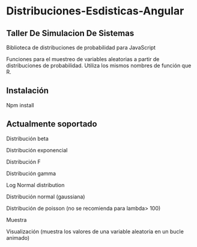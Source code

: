 # Distribuciones-Esdisticas-Angular

Taller De Simulacion De Sistemas
-------------------------------------------------------------------------------------------------------------------------
Biblioteca de distribuciones de probabilidad para JavaScript

Funciones para el muestreo de variables aleatorias a partir de distribuciones de probabilidad. Utiliza los mismos nombres de función que R.

Instalación
------------------------------------------------------------------------------------------------------------------------
Npm install 

Actualmente soportado
------------------------------------------------------------------------------------------------------------------------

Distribución beta

Distribución exponencial

Distribución F

Distribución gamma

Log Normal distribution

Distribución normal (gaussiana)

Distribución de poisson (no se recomienda para lambda> 100)

Muestra

Visualización (muestra los valores de una variable aleatoria en un bucle animado)
